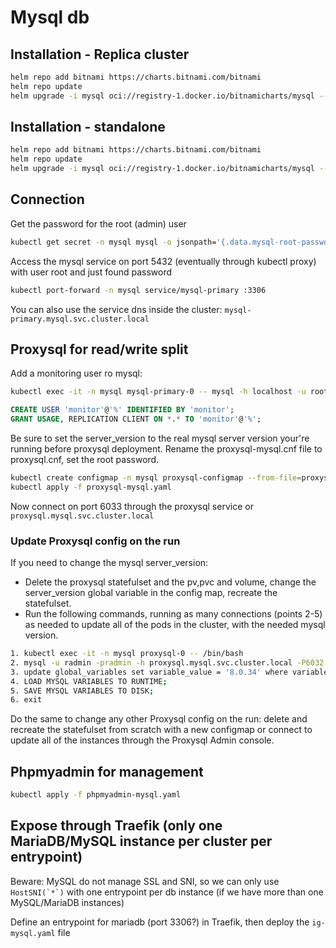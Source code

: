 # Mysql db

## Installation - Replica cluster

```bash
helm repo add bitnami https://charts.bitnami.com/bitnami
helm repo update
helm upgrade -i mysql oci://registry-1.docker.io/bitnamicharts/mysql --namespace mysql --create-namespace --set metrics.enabled=true --set metrics.serviceMonitor.enabled=true --set metrics.serviceMonitor.labels.release=kube-prometheus-stack --set primary.persistence.storageClass=longhorn-r1 --set primary.persistence.size=15Gi --set primary.persistence.accessModes={ReadWriteMany} --set secondary.persistence.storageClass=longhorn-r1 --set secondary.persistence.size=15Gi --set secondary.persistence.accessModes={ReadWriteMany} --set architecture=replication --set secondary.replicaCount=2 --set primary.livenessProbe.initialDelaySeconds=210 --set primary.readinessProbe.initialDelaySeconds=210 --set secondary.livenessProbe.initialDelaySeconds=240 --set secondary.readinessProbe.initialDelaySeconds=240 --set primary.startupProbe.initialDelaySeconds=210 --set secondary.startupProbe.initialDelaySeconds=240
```

## Installation - standalone

```bash
helm repo add bitnami https://charts.bitnami.com/bitnami
helm repo update
helm upgrade -i mysql oci://registry-1.docker.io/bitnamicharts/mysql --namespace mysql --create-namespace --set metrics.enabled=true --set metrics.serviceMonitor.enabled=true --set metrics.serviceMonitor.labels.release=kube-prometheus-stack --set primary.persistence.storageClass=longhorn-r1 --set primary.persistence.size=15Gi --set primary.persistence.accessModes={ReadWriteMany} --set primary.livenessProbe.initialDelaySeconds=210 --set primary.readinessProbe.initialDelaySeconds=210 --set primary.startupProbe.initialDelaySeconds=210
```

## Connection

Get the password for the root (admin) user

```bash
kubectl get secret -n mysql mysql -o jsonpath='{.data.mysql-root-password}' | base64 -d
```

Access the mysql service on port 5432 (eventually through kubectl proxy) with user root and just found password

```bash
kubectl port-forward -n mysql service/mysql-primary :3306
```

You can also use the service dns inside the cluster: `mysql-primary.mysql.svc.cluster.local`

## Proxysql for read/write split

Add a monitoring user ro mysql:

```bash
kubectl exec -it -n mysql mysql-primary-0 -- mysql -h localhost -u root -pPASSWORD
```

```sql
CREATE USER 'monitor'@'%' IDENTIFIED BY 'monitor';
GRANT USAGE, REPLICATION CLIENT ON *.* TO 'monitor'@'%';
```

Be sure to set the server_version to the real mysql server version your're running before proxysql deployment.
Rename the proxysql-mysql.cnf file to proxysql.cnf, set the root password.

```bash
kubectl create configmap -n mysql proxysql-configmap --from-file=proxysql.cnf
kubectl apply -f proxysql-mysql.yaml
```

Now connect on port 6033 through the proxysql service or `proxysql.mysql.svc.cluster.local`

### Update Proxysql config on the run

If you need to change the mysql server_version:

- Delete the proxysql statefulset and the pv,pvc and volume, change the server_version global variable in the config map, recreate the statefulset.
- Run the following commands, running as many connections (points 2-5) as needed to update all of the pods in the cluster, with the needed mysql version.

```bash
1. kubectl exec -it -n mysql proxysql-0 -- /bin/bash
2. mysql -u radmin -pradmin -h proxysql.mysql.svc.cluster.local -P6032 --prompt 'ProxySQL Admin> '
3. update global_variables set variable_value = '8.0.34' where variable_name = 'mysql-server_version';
4. LOAD MYSQL VARIABLES TO RUNTIME;
5. SAVE MYSQL VARIABLES TO DISK;
6. exit
```

Do the same to change any other Proxysql config on the run: delete and recreate the statefulset from scratch with a new configmap or connect to update all of the instances through the Proxysql Admin console.

## Phpmyadmin for management

```bash
kubectl apply -f phpmyadmin-mysql.yaml
```

## Expose through Traefik (only one MariaDB/MySQL instance per cluster per entrypoint)

Beware: MySQL do not manage SSL and SNI, so we can only use ```HostSNI(`*`)``` with one entrypoint per db instance (if we have more than one MySQL/MariaDB instances)

Define an entrypoint for mariadb (port 3306?) in Traefik, then deploy the `ig-mysql.yaml` file
